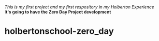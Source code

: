 *This is my first project and my first respository in my Holberton Experience*
**It's going to have the Zero Day Project development**
# holbertonschool-zero_day

